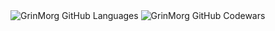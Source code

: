 <img alt="GrinMorg GitHub Languages" src="https://github-readme-stats.vercel.app/api/top-langs/?username=grinmorg&theme=tokyonight&layout=compact" />
<img alt="GrinMorg GitHub Codewars" src="https://www.codewars.com/users/grinmorg/badges/small" />

